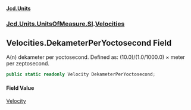 #### [Jcd.Units](index.md 'index')
### [Jcd.Units.UnitsOfMeasure.SI](Jcd.Units.UnitsOfMeasure.SI.md 'Jcd.Units.UnitsOfMeasure.SI').[Velocities](Velocities.md 'Jcd.Units.UnitsOfMeasure.SI.Velocities')

## Velocities.DekameterPerYoctosecond Field

A(n) dekameter per yoctosecond. Defined as: (10.0)/(1.0/1000.0) × meter per zeptosecond.

```csharp
public static readonly Velocity DekameterPerYoctosecond;
```

#### Field Value
[Velocity](Velocity.md 'Jcd.Units.UnitTypes.Velocity')